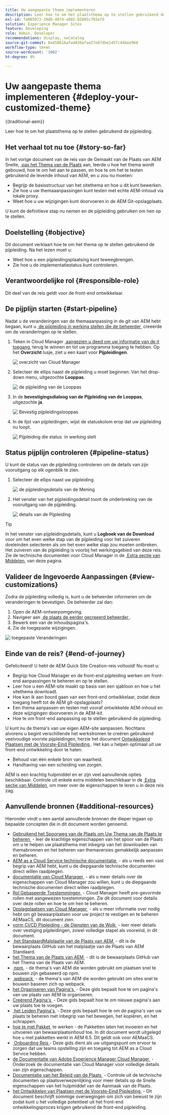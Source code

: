```yaml
---
title: Uw aangepaste thema implementeren
description: Leer hoe te om het plaatsthema op te stellen gebruikend de pijpleiding.
exl-id: fe065972-39db-4074-a802-85895c701efd
solution: Experience Manager Sites
feature: Developing
role: Admin, Developer
recommendations: display, noCatalog
source-git-commit: 0a458616afad836efae27e67dbe145fc44bee968
workflow-type: tm+mt
source-wordcount: '1002'
ht-degree: 0%

---
```



# Uw aangepaste thema implementeren {#deploy-your-customized-theme}

{{traditional-aem}}

Leer hoe te om het plaatsthema op te stellen gebruikend de pijpleiding.

## Het verhaal tot nu toe {#story-so-far}

In het vorige document van de reis van de Gemaakt van de Plaats van AEM Snelle, [&#x200B; pas het Thema van de Plaats &#x200B;](customize-theme.md) aan, leerde u hoe het thema wordt gebouwd, hoe te om het aan te passen, en hoe te om het te testen gebruikend de levende inhoud van AEM, en u zou nu moeten:

* Begrijp de basisstructuur van het sitethema en hoe u dit kunt bewerken.
* Zie hoe u uw themaaanpassingen kunt testen met echte AEM-inhoud via lokale proxy.
* Weet hoe u uw wijzigingen kunt doorvoeren in de AEM Git-opslagplaats.

U kunt de definitieve stap nu nemen en de pijpleiding gebruiken om hen op te stellen.

## Doelstelling {#objective}

Dit document verklaart hoe te om het thema op te stellen gebruikend de pijpleiding. Na het lezen moet u:

* Weet hoe u een pijpleidingsplaatsing kunt teweegbrengen.
* Zie hoe u de implementatiestatus kunt controleren.

## Verantwoordelijke rol {#responsible-role}

Dit deel van de reis geldt voor de front-end ontwikkelaar.

## De pijplijn starten {#start-pipeline}

Nadat u de veranderingen van de themaaanpassing in de git van AEM hebt begaan, kunt u [&#x200B; de pijpleiding in werking stellen die de beheerder &#x200B;](pipeline-setup.md) creeerde om de veranderingen op te stellen.

1. Teken in Cloud Manager [&#x200B; aangezien u deed om uw informatie van de it toegang &#x200B;](retrieve-access.md) terug te winnen en tot uw programma toegang te hebben. Op het **Overzicht** lusje, ziet u een kaart voor **Pijpleidingen**.

   ![&#x200B; overzicht van Cloud Manager &#x200B;](assets/cloud-manager-overview.png)

1. Selecteer de ellips naast de pijpleiding u moet beginnen. Van het drop-down menu, uitgezochte **Looppas**.

   ![&#x200B; de pijpleiding van de Looppas &#x200B;](assets/run-pipeline.png)

1. In de **bevestigingsdialoog van de Pijpleiding van de Looppas**, uitgezochte **ja**.

   ![&#x200B; Bevestig pijpleidingslooppas &#x200B;](assets/pipeline-confirm.png)

1. In de lijst van pijpleidingen, wijst de statuskolom erop dat uw pijpleiding nu loopt.

   ![&#x200B; Pijpleiding die status &#x200B;](assets/pipeline-running.png) in werking stelt

## Status pijplijn controleren {#pipeline-status}

U kunt de status van de pijpleiding controleren om de details van zijn vooruitgang op elk ogenblik te zien.

1. Selecteer de ellips naast uw pijpleiding.

   ![&#x200B; de pijpleidingsdetails van de Mening &#x200B;](assets/view-pipeline-details.png)

1. Het venster van het pijpleidingsdetail toont de onderbreking van de vooruitgang van de pijpleiding.

   ![&#x200B; details van de Pijpleiding &#x200B;](assets/pipeline-details.png)

>[!TIP]
>
>In het venster van pijpleidingsdetails, kunt u **Logboek van de Download** voor om het even welke stap van de pijpleiding voor het zuiveren doeleinden selecteren als om het even welke stap zou moeten ontbreken. Het zuiveren van de pijpleiding is voorbij het werkingsgebied van deze reis. Zie de technische documenten voor Cloud Manager in de [&#x200B; Extra sectie van Middelen &#x200B;](#additional-resources) van deze pagina.

## Valideer de Ingevoerde Aanpassingen {#view-customizations}

Zodra de pijpleiding volledig is, kunt u de beheerder informeren om de veranderingen te bevestigen. De beheerder zal dan:

1. Open de AEM-ontwerpomgeving.
1. Navigeer aan [&#x200B; de plaats de eerder gecreeerd beheerder &#x200B;](create-site.md).
1. Bewerk een van de inhoudspagina&#39;s.
1. Zie de toegepaste wijzigingen.

![&#x200B; toegepaste Veranderingen &#x200B;](assets/changes-applied.png)

## Einde van de reis? {#end-of-journey}

Gefeliciteerd! U hebt de AEM Quick Site Creation-reis voltooid! Nu moet u:

* Begrijp hoe Cloud Manager en de front-end pijpleiding werken om front-end aanpassingen te beheren en op te stellen.
* Leer hoe u een AEM-site maakt op basis van een sjabloon en hoe u het sitethema downloadt.
* Hoe kan ik aan boord gaan van een front-end ontwikkelaar, zodat deze toegang heeft tot de AEM git-opslagplaats?
* Een thema aanpassen en testen met vooraf ontwikkelde AEM-inhoud en deze wijzigingen doorvoeren in de AEM-kit.
* Hoe te om front-end aanpassing op te stellen gebruikend de pijpleiding.

U kunt nu de thema&#39;s van uw eigen AEM-site aanpassen. Nochtans alvorens u begint verschillende het werkstromen te creëren gebruikend veelvoudige voorste pijpleidingen, herzie het document [&#x200B; Ontwikkelend Plaatsen met de Voorste-Eind Pijpleiding &#x200B;](/help/implementing/developing/introduction/developing-with-front-end-pipelines.md). Het kan u helpen optimaal uit uw front-end ontwikkeling door te halen:

* Behoud van één enkele bron van waarheid.
* Handhaving van een scheiding van zorgen.

AEM is een krachtig hulpmiddel en er zijn veel aanvullende opties beschikbaar. Controle uit enkele extra middelen beschikbaar in de [&#x200B; Extra sectie van Middelen &#x200B;](#additional-resources) om meer over de eigenschappen te leren u in deze reis zag.

## Aanvullende bronnen {#additional-resources}

Hieronder vindt u een aantal aanvullende bronnen die dieper ingaan op bepaalde concepten die in dit document worden genoemd.

* [&#x200B; Gebruikend het Spoorweg van de Plaats om Uw Thema van de Plaats te beheren &#x200B;](/help/sites-cloud/administering/site-creation/site-rail.md) - leer de krachtige eigenschappen van het spoor van de Plaats om u te helpen uw plaatsthema met inbegrip van het downloaden van themabronnen en het beheren van themaversies gemakkelijk aanpassen en beheren.
* [&#x200B; AEM as a Cloud Service technische documentatie &#x200B;](https://experienceleague.adobe.com/docs/experience-manager-cloud-service.html?lang=nl-NL) - als u reeds een vast begrip van AEM hebt, kunt u de diepgaande technische documenten direct willen raadplegen.
* [&#x200B; documentatie van Cloud Manager &#x200B;](https://experienceleague.adobe.com/docs/experience-manager-cloud-service/onboarding/onboarding-concepts/cloud-manager-introduction.html?lang=nl-NL) - als u meer details over de eigenschappen van Cloud Manager zou willen, kunt u de diepgaande technische documenten direct willen raadplegen.
* [&#x200B; Rol Gebaseerde Toestemmingen &#x200B;](https://experienceleague.adobe.com/docs/experience-manager-cloud-manager/using/requirements/role-based-permissions.html?lang=nl-NL) - Cloud Manager heeft pre-gevormde rollen met aangewezen toestemmingen. Zie dit document voor details over deze rollen en hoe te om hen te beheren.
* [&#x200B; Opslagplaatsen van Cloud Manager &#x200B;](/help/implementing/cloud-manager/managing-code/managing-repositories.md) - als u meer informatie over nodig hebt om git bewaarplaatsen voor uw project te vestigen en te beheren AEMaaCS, dit document zien.
* [&#x200B; vorm CI/CD Pijpleiding - de Diensten van de Wolk &#x200B;](/help/implementing/cloud-manager/configuring-pipelines/introduction-ci-cd-pipelines.md) - leer meer details over vestiging pijpleidingen, zowel volledige stapel als vooreind, in dit document.
* [&#x200B; het StandaardMalplaatje van de Plaats van AEM &#x200B;](https://github.com/adobe/aem-site-template-standard) - dit is de bewaarplaats GitHub van het malplaatje van de Plaats van AEM Standaard.
* [&#x200B; het Thema van de Plaats van AEM &#x200B;](https://github.com/adobe/aem-site-template-standard-theme-e2e) - dit is de bewaarplaats GitHub van het Thema van de Plaats van AEM.
* [&#x200B; npm &#x200B;](https://www.npmjs.com) - de thema&#39;s van AEM die worden gebruikt om plaatsen snel te bouwen zijn gebaseerd op npm.
* [&#x200B; webpack &#x200B;](https://webpack.js.org) - de thema&#39;s van AEM die worden gebruikt om sites snel te bouwen baseren zich op webpack.
* [&#x200B; het Organiseren van Pagina&#39;s &#x200B;](/help/sites-cloud/authoring/sites-console/organizing-pages.md) - Deze gids bepaalt hoe te om pagina&#39;s van uw plaats van AEM te organiseren.
* [&#x200B; Creërend Pagina&#39;s &#x200B;](/help/sites-cloud/authoring/sites-console/creating-pages.md) - Deze gids bepaalt hoe te om nieuwe pagina&#39;s aan uw plaats toe te voegen.
* [&#x200B; het Leiden Pagina&#39;s &#x200B;](/help/sites-cloud/authoring/sites-console/managing-pages.md) - Deze gids bepaalt hoe te om de pagina&#39;s van uw plaats te beheren met inbegrip van het bewegen, het kopiëren, en het schrappen.
* [&#x200B; hoe te met Pakket &#x200B;](/help/implementing/developing/tools/package-manager.md) te werken - de Pakketten laten het invoeren en het uitvoeren van bewaarplaatsinhoud toe. In dit document wordt uitgelegd hoe u met pakketten werkt in AEM 6.5. Dit geldt ook voor AEMaaCS.
* [&#x200B; Onboarding Reis &#x200B;](/help/journey-onboarding/overview.md) - Deze gids dient als uw uitgangspunt om ervoor te zorgen dat uw teams opstelling zijn en toegang tot AEM as a Cloud Service hebben.
* [&#x200B; de Documentatie van Adobe Experience Manager Cloud Manager &#x200B;](https://experienceleague.adobe.com/docs/experience-manager-cloud-manager/using/introduction-to-cloud-manager.html?lang=nl-NL) - Onderzoek de documentatie van Cloud Manager voor volledige details van zijn eigenschappen.
* [&#x200B; Documentatie van het Beleid van de Plaats &#x200B;](/help/sites-cloud/administering/site-creation/create-site.md) - Controle uit de technische documenten op plaatsverwezenlijking voor meer details op de Snelle eigenschappen van het hulpmiddel van de Aanmaak van de Plaats.
* [&#x200B; het Ontwikkelen van Plaatsen met de Voorste-Eind Pijpleiding &#x200B;](/help/implementing/developing/introduction/developing-with-front-end-pipelines.md) - Dit document beschrijft sommige overwegingen om zich van bewust te zijn zodat kunt u het volledige potentieel uit het front-end ontwikkelingsproces krijgen gebruikend de front-end pijpleiding.
